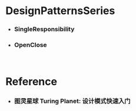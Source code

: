 DesignPatternsSeries
=====
* ### SingleResponsibility
* ### OpenClose
<br />

Reference
=====
* ### 图灵星球 Turing Planet: 设计模式快速入门
